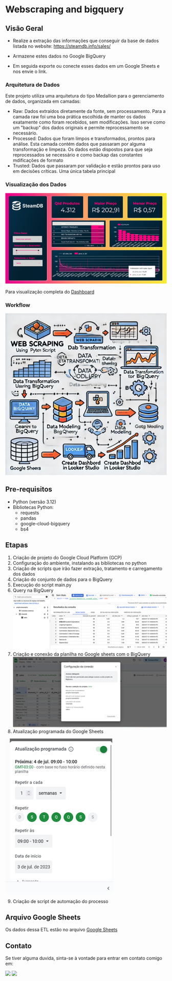 # Webscraping and bigquery


## Visão Geral

* Realize a extração das informações que conseguir da base de dados listada no website: https://steamdb.info/sales/ 

* Armazene estes dados no Google BigQuery

* Em seguida exporte ou conecte esses dados em um Google Sheets e nos envie o link.

### Arquitetura de Dados

Este projeto utiliza uma arquitetura do tipo Medallion para o gerenciamento de dados, organizada em camadas:

* Raw: Dados extraídos diretamente da fonte, sem processamento.
  Para a camada raw foi uma boa prática escolhida de manter os dados exatamente como foram recebidos, sem modificações. Isso serve como um "backup" dos dados originais e permite reprocessamento se necessário.
* Processed: Dados que foram limpos e transformados, prontos para análise.
  Esta camada contém dados que passaram por alguma transformação e limpeza. Os dados estão dispostos para que seja reprocessados se necessário e como backap das constantes mdificações de formato 
* Trusted: Dados que passaram por validação e estão prontos para uso em decisões críticas.
  Uma única tabela principal


### Visualização dos Dados

![Dashboard](docs/img/dashboard-sales.png)

Para visualização completa do [Dashboard](https://lookerstudio.google.com/reporting/48ffd759-acd5-45ce-be7c-94536869e41f)


### Workflow

![Fluxograma](docs/img/fluxograma.png)

## Pre-requisitos

- Python (versão 3.12)
- Bibliotecas Python:
  - requests
  - pandas
  - google-cloud-bigquery
  - bs4

## Etapas 

1. Criação de projeto do Google Cloud Platform (GCP) 
2. Configuração do ambiente, instalando as bibliotecas no python
3. Criação de scripts que irão fazer extração, tratamento e carregamento dos dados
4. Criação do conjunto de dados para o BigQuery
5. Execução do script main.py
6. Query na BigQuery
![Query](docs/img/query.png)
7. Criação e conexão da planilha no Google sheets com o BigQuery
![Google Sheets](docs/img/google-sheets.png)
8. Atualização programada do Google Sheets

![Google Sheets Atualização](docs/img/sheets-atualizacao.png)

9. Criação de script de automação do processo


## Arquivo Google Sheets

Os dados dessa ETL estão no arquivo [Google Sheets](https://docs.google.com/spreadsheets/d/1siFjaCa92INpVe-cp2kr8vIAiNvs5thCLkI4VxBTjC8/edit?usp=sharing)

## Contato

Se tiver alguma duvida, sinta-se à vontade para entrar em contato comigo em: 

<div> 
  <a href = "mailto:nayyarabernardo@gmail.com"><img src="https://img.shields.io/badge/-Gmail-%23333?style=for-the-badge&logo=gmail&logoColor=white" target="_blank"></a>
  <a href="https://www.linkedin.com/in/nayyarabernardo" target="_blank"><img src="https://img.shields.io/badge/-LinkedIn-%230077B5?style=for-the-badge&logo=linkedin&logoColor=white" target="_blank"></a> 
  
</div>
